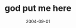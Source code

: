 ---
layout: base.njk
title : 'god put me here' 
view_title : 'god put me here' 
year : '2004' 
date : '2004-09-01' 
img_file : '/drawing/godputmehere.png' 
html_file : 'godputmehere' 
next_html : 'thepleasure.html' 
year_order : '171' 
permalink : "title/{{html_file}}.html"
---
